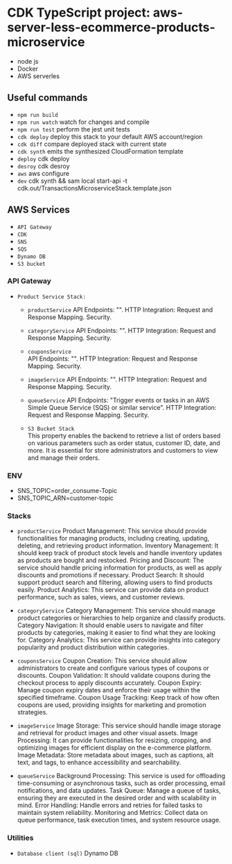 # CDK TypeScript project: aws-server-less-ecommerce-products-microservice
* node js
* Docker
* AWS serverles

## Useful commands

- `npm run build`
- `npm run watch` watch for changes and compile
- `npm run test` perform the jest unit tests
- `cdk deploy` deploy this stack to your default AWS account/region
- `cdk diff` compare deployed stack with current state
- `cdk synth` emits the synthesized CloudFormation template
- `deploy` cdk deploy
- `desroy` cdk desroy
- `aws` aws configure
- `dev` cdk synth && sam local start-api -t cdk.out/TransactionsMicroserviceStack.template.json

## AWS Services

- `API Gateway`
- `CDK`
- `SNS`
- `SQS`
- `Dynamo DB`
- `S3 bucket`

### API Gateway
- `Product Service Stack:`  
   - `productService`
      API Endpoints: "".
      HTTP Integration: 
      Request and Response Mapping.
      Security.

   - `categoryService`
      API Endpoints: "".
      HTTP Integration: 
      Request and Response Mapping.
      Security.

   - `couponsService`     
      API Endpoints: "".
      HTTP Integration: 
      Request and Response Mapping.
      Security.

   - `imageService`
      API Endpoints: "".
      HTTP Integration: 
      Request and Response Mapping.
      Security.

   - `queueService`
      API Endpoints: "Trigger events or tasks in an AWS Simple Queue Service (SQS) or similar service".
      HTTP Integration: 
      Request and Response Mapping.
      Security.

   - `S3 Bucket Stack`  
      This property enables the backend to retrieve a list of orders based on various parameters such as order status, customer ID, date, and more.
      It is essential for store administrators and customers to view and manage their orders.

### ENV

- SNS_TOPIC=order_consume-Topic
- SNS_TOPIC_ARN=customer-topic

### Stacks
- `productService`
   Product Management: This service should provide functionalities for managing products, including creating, updating, deleting, and retrieving product information.
   Inventory Management: It should keep track of product stock levels and handle inventory updates as products are bought and restocked. 
   Pricing and Discount: The service should handle pricing information for products, as well as apply discounts and promotions if necessary.
   Product Search: It should support product search and filtering, allowing users to find products easily.
   Product Analytics: This service can provide data on product performance, such as sales, views, and customer reviews.

- `categoryService`
   Category Management: This service should manage product categories or hierarchies to help organize and classify products.
   Category Navigation: It should enable users to navigate and filter products by categories, making it easier to find what they are looking for.
   Category Analytics: This service can provide insights into category popularity and product distribution within categories.

- `couponsService`
   Coupon Creation: This service should allow administrators to create and configure various types of coupons or discounts.
   Coupon Validation: It should validate coupons during the checkout process to apply discounts accurately.
   Coupon Expiry: Manage coupon expiry dates and enforce their usage within the specified timeframe.
   Coupon Usage Tracking: Keep track of how often coupons are used, providing insights for marketing and promotion strategies.

- `imageService`
   Image Storage: This service should handle image storage and retrieval for product images and other visual assets.
   Image Processing: It can provide functionalities for resizing, cropping, and optimizing images for efficient display on the e-commerce platform.
   Image Metadata: Store metadata about images, such as captions, alt text, and tags, to enhance accessibility and searchability.

- `queueService`
   Background Processing: This service is used for offloading time-consuming or asynchronous tasks, such as order processing, email notifications, and data updates.
   Task Queue: Manage a queue of tasks, ensuring they are executed in the desired order and with scalability in mind.
   Error Handling: Handle errors and retries for failed tasks to maintain system reliability.
   Monitoring and Metrics: Collect data on queue performance, task execution times, and system resource usage.



### Utilities

- `Database client (sql)` Dynamo DB
